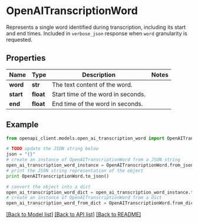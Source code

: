 # OpenAITranscriptionWord

Represents a single word identified during transcription, including its start and end times. Included in `verbose_json` response when `word` granularity is requested.

## Properties
Name | Type | Description | Notes
------------ | ------------- | ------------- | -------------
**word** | **str** | The text content of the word. | 
**start** | **float** | Start time of the word in seconds. | 
**end** | **float** | End time of the word in seconds. | 

## Example

```python
from openapi_client.models.open_ai_transcription_word import OpenAITranscriptionWord

# TODO update the JSON string below
json = "{}"
# create an instance of OpenAITranscriptionWord from a JSON string
open_ai_transcription_word_instance = OpenAITranscriptionWord.from_json(json)
# print the JSON string representation of the object
print OpenAITranscriptionWord.to_json()

# convert the object into a dict
open_ai_transcription_word_dict = open_ai_transcription_word_instance.to_dict()
# create an instance of OpenAITranscriptionWord from a dict
open_ai_transcription_word_from_dict = OpenAITranscriptionWord.from_dict(open_ai_transcription_word_dict)
```
[[Back to Model list]](../README.md#documentation-for-models) [[Back to API list]](../README.md#documentation-for-api-endpoints) [[Back to README]](../README.md)


